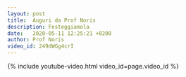 ```yaml
---
layout: post
title:  Auguri da Prof Noris
description: Festeggiamola
date:   2020-05-11 12:25:21 +0200
author: Prof Noris
video_id: 249dWGg4crI
---
```


{% include youtube-video.html video_id=page.video_id %}
